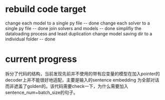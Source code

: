 # rebuild code target
change each model to a single py file -- done
change each solver to a single py file -- done
join solvers and models -- done
simplifiy the dataloading process and least duplication
change model saving dir to a individual folder -- done

# current progress
拆分了代码的结构，当前发现先前并不使用的带有应变量的模型在加入pointer的decoder上并不能很好地适配，主要是输入的sentence embedding 为全部对话而非遮盖了golden的。该代码需要check一下，为什么需要加入sentence_num+batch_size的句子。
